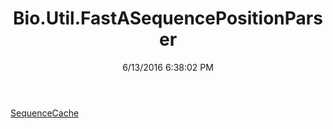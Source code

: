 ﻿---
title: Bio.Util.FastASequencePositionParser
date: 6/13/2016 6:38:02 PM
---

[SequenceCache](T-Bio.Util.FastASequencePositionParser.SequenceCache.html)
